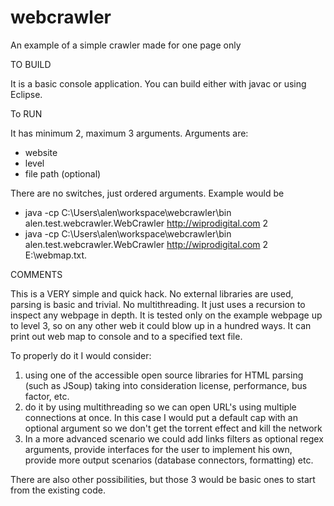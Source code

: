 # webcrawler
An example of a simple crawler made for one page only

TO BUILD

It is a basic console application. You can build either with javac or using Eclipse. 

To RUN

It has minimum 2, maximum 3 arguments. Arguments are: 
- website
- level
- file path (optional)

There are no switches, just ordered arguments. Example would be
- java -cp C:\Users\alen\workspace\webcrawler\bin alen.test.webcrawler.WebCrawler http://wiprodigital.com 2 
- java -cp C:\Users\alen\workspace\webcrawler\bin alen.test.webcrawler.WebCrawler http://wiprodigital.com 2 E:\\webmap.txt.


COMMENTS

This is a VERY simple and quick hack. No external libraries are used, parsing is basic and trivial. No multithreading. It just uses a recursion to inspect any webpage in depth. It is tested only on the example webpage up to level 3, so on any other web it could blow up in a hundred ways. 
It can print out web map to console and to a specified text file.

To properly do it I would consider: 
1. using one of the accessible open source libraries for HTML parsing (such as JSoup) taking into consideration license, performance, bus factor, etc.
2. do it by using multithreading so we can open URL's using multiple connections at once. In this case I would put a default cap with an optional argument so we don't get the torrent effect and kill the network
3. In a more advanced scenario we could add links filters as optional regex arguments, provide interfaces for the user to implement his own, provide more output scenarios (database connectors, formatting) etc.

There are also other possibilities, but those 3 would be basic ones to start from the existing code.
